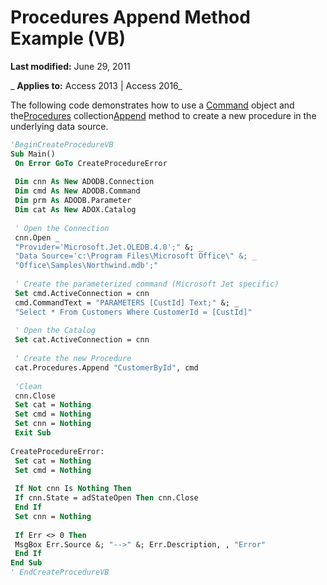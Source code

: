 
# Procedures Append Method Example (VB)

 **Last modified:** June 29, 2011

 _ **Applies to:** Access 2013 | Access 2016_

The following code demonstrates how to use a [Command](64f4ef03-f858-c004-b891-0c96d13a5e6e.md) object and the[Procedures](e1ca53ad-1213-b514-e015-e18c2ab15e23.md) collection[Append](a93b31bb-e41a-5152-abe7-dd7c2b2fcd0a.md) method to create a new procedure in the underlying data source.




```vb
'BeginCreateProcedureVB 
Sub Main() 
 On Error GoTo CreateProcedureError 
 
 Dim cnn As New ADODB.Connection 
 Dim cmd As New ADODB.Command 
 Dim prm As ADODB.Parameter 
 Dim cat As New ADOX.Catalog 
 
 ' Open the Connection 
 cnn.Open _ 
 "Provider='Microsoft.Jet.OLEDB.4.0';" &; _ 
 "Data Source='c:\Program Files\Microsoft Office\" &; _ 
 "Office\Samples\Northwind.mdb';" 
 
 ' Create the parameterized command (Microsoft Jet specific) 
 Set cmd.ActiveConnection = cnn 
 cmd.CommandText = "PARAMETERS [CustId] Text;" &; _ 
 "Select * From Customers Where CustomerId = [CustId]" 
 
 ' Open the Catalog 
 Set cat.ActiveConnection = cnn 
 
 ' Create the new Procedure 
 cat.Procedures.Append "CustomerById", cmd 
 
 'Clean 
 cnn.Close 
 Set cat = Nothing 
 Set cmd = Nothing 
 Set cnn = Nothing 
 Exit Sub 
 
CreateProcedureError: 
 Set cat = Nothing 
 Set cmd = Nothing 
 
 If Not cnn Is Nothing Then 
 If cnn.State = adStateOpen Then cnn.Close 
 End If 
 Set cnn = Nothing 
 
 If Err <> 0 Then 
 MsgBox Err.Source &; "-->" &; Err.Description, , "Error" 
 End If 
End Sub 
' EndCreateProcedureVB 

```

